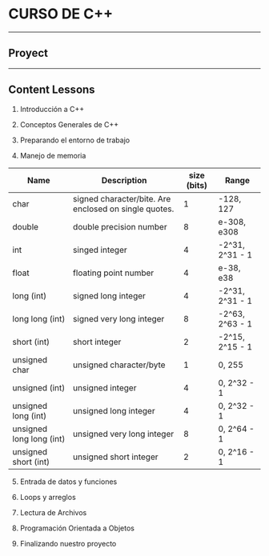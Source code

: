 # CURSO DE C++
***

## Proyect





***
## Content Lessons

1. Introducción a C++

2. Conceptos Generales de C++

3. Preparando el entorno de trabajo

4. Manejo de memoria

  | **Name** | **Description** | **size (bits)** | **Range** |
  | --- | --- | --- | --- |
  | char | signed character/bite. Are enclosed on single quotes. | 1 | -128, 127 |
  | double | double precision number | 8 | e-308, e308 |
  | int | singed integer | 4 | -2^31, 2^31 - 1 |
  | float | floating point number | 4 | e-38, e38 |
  | long (int) | signed long integer | 4 | -2^31, 2^31 - 1 |
  | long long (int) | signed very long integer | 8 | -2^63, 2^63 - 1 |
  | short (int) | short integer | 2 | -2^15, 2^15 - 1 |
  | unsigned char | unsigned character/byte | 1 | 0, 255 |
  | unsigned (int) | unsigned integer | 4 | 0, 2^32 - 1 |
  | unsigned long (int) | unsigned long integer | 4 | 0, 2^32 - 1  |
  | unsigned long long (int) | unsigned very long integer | 8 | 0, 2^64 - 1  |
  | unsigned short (int) | unsigned short integer | 2 | 0, 2^16 - 1  |

5. Entrada de datos y funciones

6. Loops y arreglos

7. Lectura de Archivos
<!--
  * CHALLENGE:

  Nuestro siguiente reto es marcar en el mapa la posición del jugador, la manera de hacer esto es poniendo un número que represente donde va a aparecer al inicio, interpretarlo en la lectura del archivo y asignarlo a la posición del jugador para que funcione correctamente.
(Spoilers abajo)

  * Tips:

      * Modificar el archivo del mapa asignando un símbolo único que represente donde va a aparecer el personaje (con un ‘3’ por ejemplo).

      * Cargar las líneas del archivo usando fstream e iterar con un for carácter por carácter.

      * Cuando se encuentra con el símbolo único ‘3’ guardar la posición de la fila y la columna ( la línea y el índice del for).

      * Pasarle esos datos al jugador ya sea directamente con una referencia o leyendo los valores en variables de la clase.

      * Dibujar el mapa.
-->

8. Programación Orientada a Objetos

9. Finalizando nuestro proyecto
